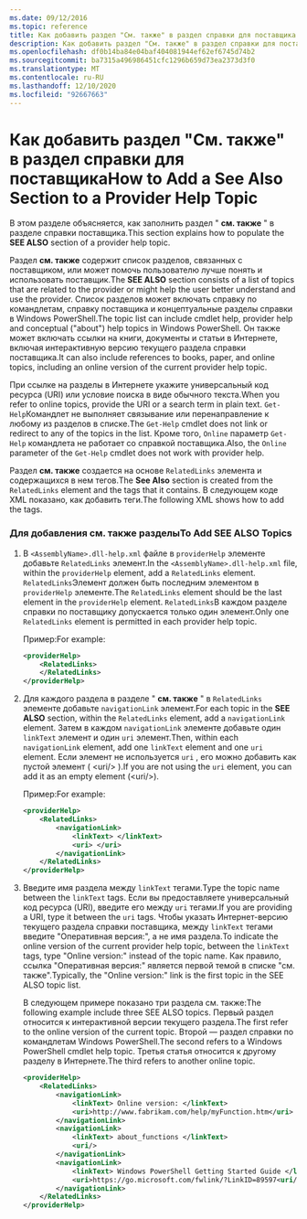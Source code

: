 ```yaml
---
ms.date: 09/12/2016
ms.topic: reference
title: Как добавить раздел "См. также" в раздел справки для поставщика
description: Как добавить раздел "См. также" в раздел справки для поставщика
ms.openlocfilehash: df0b14ba84e04baf404081944ef62ef6745d74b2
ms.sourcegitcommit: ba7315a496986451cfc1296b659d73ea2373d3f0
ms.translationtype: MT
ms.contentlocale: ru-RU
ms.lasthandoff: 12/10/2020
ms.locfileid: "92667663"
---
```

# <a name="how-to-add-a-see-also-section-to-a-provider-help-topic"></a><span data-ttu-id="01ddf-103">Как добавить раздел "См. также" в раздел справки для поставщика</span><span class="sxs-lookup"><span data-stu-id="01ddf-103">How to Add a See Also Section to a Provider Help Topic</span></span>

<span data-ttu-id="01ddf-104">В этом разделе объясняется, как заполнить раздел " **см. также** " в разделе справки поставщика.</span><span class="sxs-lookup"><span data-stu-id="01ddf-104">This section explains how to populate the **SEE ALSO** section of a provider help topic.</span></span>

<span data-ttu-id="01ddf-105">Раздел **см. также** содержит список разделов, связанных с поставщиком, или может помочь пользователю лучше понять и использовать поставщик.</span><span class="sxs-lookup"><span data-stu-id="01ddf-105">The **SEE ALSO** section consists of a list of topics that are related to the provider or might help the user better understand and use the provider.</span></span> <span data-ttu-id="01ddf-106">Список разделов может включать справку по командлетам, справку поставщика и концептуальные разделы справки в Windows PowerShell.</span><span class="sxs-lookup"><span data-stu-id="01ddf-106">The topic list can include cmdlet help, provider help and conceptual ("about") help topics in Windows PowerShell.</span></span> <span data-ttu-id="01ddf-107">Он также может включать ссылки на книги, документы и статьи в Интернете, включая интерактивную версию текущего раздела справки поставщика.</span><span class="sxs-lookup"><span data-stu-id="01ddf-107">It can also include references to books, paper, and online topics, including an online version of the current provider help topic.</span></span>

<span data-ttu-id="01ddf-108">При ссылке на разделы в Интернете укажите универсальный код ресурса (URI) или условие поиска в виде обычного текста.</span><span class="sxs-lookup"><span data-stu-id="01ddf-108">When you refer to online topics, provide the URI or a search term in plain text.</span></span> <span data-ttu-id="01ddf-109">`Get-Help`Командлет не выполняет связывание или перенаправление к любому из разделов в списке.</span><span class="sxs-lookup"><span data-stu-id="01ddf-109">The `Get-Help` cmdlet does not link or redirect to any of the topics in the list.</span></span> <span data-ttu-id="01ddf-110">Кроме того, `Online` параметр `Get-Help` командлета не работает со справкой поставщика.</span><span class="sxs-lookup"><span data-stu-id="01ddf-110">Also, the `Online` parameter of the `Get-Help` cmdlet does not work with provider help.</span></span>

<span data-ttu-id="01ddf-111">Раздел **см. также** создается на основе `RelatedLinks` элемента и содержащихся в нем тегов.</span><span class="sxs-lookup"><span data-stu-id="01ddf-111">The **See Also** section is created from the `RelatedLinks` element and the tags that it contains.</span></span>
<span data-ttu-id="01ddf-112">В следующем коде XML показано, как добавить теги.</span><span class="sxs-lookup"><span data-stu-id="01ddf-112">The following XML shows how to add the tags.</span></span>

### <a name="to-add-see-also-topics"></a><span data-ttu-id="01ddf-113">Для добавления см. также разделы</span><span class="sxs-lookup"><span data-stu-id="01ddf-113">To Add SEE ALSO Topics</span></span>

1. <span data-ttu-id="01ddf-114">В `<AssemblyName>.dll-help.xml` файле в `providerHelp` элементе добавьте `RelatedLinks` элемент.</span><span class="sxs-lookup"><span data-stu-id="01ddf-114">In the `<AssemblyName>.dll-help.xml` file, within the `providerHelp` element, add a `RelatedLinks` element.</span></span> <span data-ttu-id="01ddf-115">`RelatedLinks`Элемент должен быть последним элементом в `providerHelp` элементе.</span><span class="sxs-lookup"><span data-stu-id="01ddf-115">The `RelatedLinks` element should be the last element in the `providerHelp` element.</span></span> <span data-ttu-id="01ddf-116">`RelatedLinks`В каждом разделе справки по поставщику допускается только один элемент.</span><span class="sxs-lookup"><span data-stu-id="01ddf-116">Only one `RelatedLinks` element is permitted in each provider help topic.</span></span>

   <span data-ttu-id="01ddf-117">Пример:</span><span class="sxs-lookup"><span data-stu-id="01ddf-117">For example:</span></span>

    ```xml
    <providerHelp>
        <RelatedLinks>
        </RelatedLinks>
    </providerHelp>
    ```

1. <span data-ttu-id="01ddf-118">Для каждого раздела в разделе " **см. также** " в `RelatedLinks` элементе добавьте `navigationLink` элемент.</span><span class="sxs-lookup"><span data-stu-id="01ddf-118">For each topic in the **SEE ALSO** section, within the `RelatedLinks` element, add a `navigationLink` element.</span></span> <span data-ttu-id="01ddf-119">Затем в каждом `navigationLink` элементе добавьте один `linkText` элемент и один `uri` элемент.</span><span class="sxs-lookup"><span data-stu-id="01ddf-119">Then, within each `navigationLink` element, add one `linkText` element and one `uri` element.</span></span> <span data-ttu-id="01ddf-120">Если элемент не используется `uri` , его можно добавить как пустой элемент ( \<uri/> ).</span><span class="sxs-lookup"><span data-stu-id="01ddf-120">If you are not using the `uri` element, you can add it as an empty element (\<uri/>).</span></span>

   <span data-ttu-id="01ddf-121">Пример:</span><span class="sxs-lookup"><span data-stu-id="01ddf-121">For example:</span></span>

    ```xml
    <providerHelp>
        <RelatedLinks>
            <navigationLink>
                <linkText> </linkText>
                <uri> </uri>
            </navigationLink>
        </RelatedLinks>
    </providerHelp>
    ```

1. <span data-ttu-id="01ddf-122">Введите имя раздела между `linkText` тегами.</span><span class="sxs-lookup"><span data-stu-id="01ddf-122">Type the topic name between the `linkText` tags.</span></span> <span data-ttu-id="01ddf-123">Если вы предоставляете универсальный код ресурса (URI), введите его между `uri` тегами.</span><span class="sxs-lookup"><span data-stu-id="01ddf-123">If you are providing a URI, type it between the `uri` tags.</span></span> <span data-ttu-id="01ddf-124">Чтобы указать Интернет-версию текущего раздела справки поставщика, между `linkText` тегами введите "Оперативная версия:", а не имя раздела.</span><span class="sxs-lookup"><span data-stu-id="01ddf-124">To indicate the online version of the current provider help topic, between the `linkText` tags, type "Online version:" instead of the topic name.</span></span> <span data-ttu-id="01ddf-125">Как правило, ссылка "Оперативная версия:" является первой темой в списке "см. также".</span><span class="sxs-lookup"><span data-stu-id="01ddf-125">Typically, the "Online version:" link is the first topic in the SEE ALSO topic list.</span></span>

   <span data-ttu-id="01ddf-126">В следующем примере показано три раздела см. также:</span><span class="sxs-lookup"><span data-stu-id="01ddf-126">The following example include three SEE ALSO topics.</span></span> <span data-ttu-id="01ddf-127">Первый раздел относится к интерактивной версии текущего раздела.</span><span class="sxs-lookup"><span data-stu-id="01ddf-127">The first refer to the online version of the current topic.</span></span> <span data-ttu-id="01ddf-128">Второй — раздел справки по командлетам Windows PowerShell.</span><span class="sxs-lookup"><span data-stu-id="01ddf-128">The second refers to a Windows PowerShell cmdlet help topic.</span></span> <span data-ttu-id="01ddf-129">Третья статья относится к другому разделу в Интернете.</span><span class="sxs-lookup"><span data-stu-id="01ddf-129">The third refers to another online topic.</span></span>

    ```xml
    <providerHelp>
        <RelatedLinks>
            <navigationLink>
                <linkText> Online version: </linkText>
                <uri>http://www.fabrikam.com/help/myFunction.htm</uri>
            </navigationLink>
            <navigationLink>
                <linkText> about_functions </linkText>
                <uri/>
            </navigationLink>
            <navigationLink>
                <linkText> Windows PowerShell Getting Started Guide </linkText>
                <uri>https://go.microsoft.com/fwlink/?LinkID=89597<uri/>
            </navigationLink>
        </RelatedLinks>
    </providerHelp>
    ```
